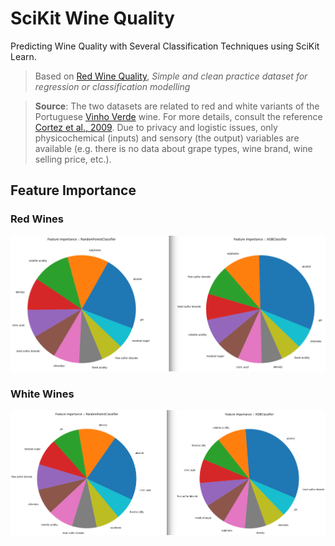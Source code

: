 # SciKit Wine Quality

Predicting Wine Quality with Several Classification Techniques using SciKit Learn.

> Based on [Red Wine Quality](https://www.kaggle.com/datasets/uciml/red-wine-quality-cortez-et-al-2009), _Simple and clean practice dataset for regression or classification modelling_


> __Source__: The two datasets are related to red and white variants of the Portuguese [Vinho Verde](http://www.vinhoverde.pt/en/) wine. For more details, consult the reference [Cortez et al., 2009](https://archive.ics.uci.edu/ml/datasets/wine+quality). Due to privacy and logistic issues, only physicochemical (inputs) and sensory (the output) variables are available (e.g. there is no data about grape types, wine brand, wine selling price, etc.). 




## Feature Importance

### Red Wines

![SciKit Wine Quality](./Win_Quality_Red_Wine_Dataset.png)

### White Wines

![SciKit Wine Quality](./Win_Quality_White_Wine_Dataset.png)
